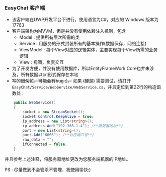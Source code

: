 ### EasyChat 客户端
- 该客户端在UWP开发平台下进行，使用语言为C#，对应的 Windows 版本为17763
- 客户端架构为MVVM，但是并没有使用依赖注入机制，包含
    - Model : 提供所有层次所需的类
    - Service : 用服务的形式封装所有的基本操作(数据保存，网络连接)
    - ViewModel : 每个View对应的逻辑实体，主要实现每个View所需的业务逻辑
    - View : 视图，负责交互
- 为了开发方便，并没有使用数据库，所以EntityFrameWork Core也并未涉及，所有数据以txt形式保存在本地
- ~~写的很匆忙，可能会有bug :)。~~ 如果 ~~(硬是)~~ 需要测试，请打开 `EasyChat/Service/WebService/WebService.cs`，并且定位到第22行的构造函数处：

```csharp
    public WebService()
    {
        socket = new StreamSocket();
        socket.Control.KeepAlive = true;
        ip_address = new List<string>();
        ip_address.Add("192.168.1.4"); /**服务器地址**/
        port = new List<string>();
        port.Add("6666"); /**对应端口号**/
        raw_data = "";
        ifConnected = false;
    }
```

并且参考上述注释，将服务器地址更改为您服务端机器的IP地址。

PS : 尽量做到不会管杀不管埋，祝使用愉快:)
